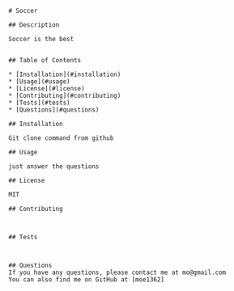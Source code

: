 
    # Soccer

    ## Description

    Soccer is the best


    ## Table of Contents

    * [Installation](#installation)
    * [Usage](#usage)
    * [License](#license)
    * [Contributing](#contributing)
    * [Tests](#tests)
    * [Questions](#questions)
    
    ## Installation

    Git clone command from github

    ## Usage

    just answer the questions

    ## License

    MIT

    ## Contributing

    

    ## Tests

    

    ## Questions
    If you have any questions, please contact me at mo@gmail.com
    You can also find me on GitHub at [moe1362]